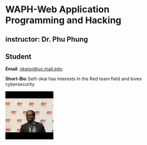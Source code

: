 # WAPH-Web Application Programming and Hacking

## instructor: Dr. Phu Phung

## Student

**Email**: okaiso@uc.mail.edu

**Short-Bio** Seth okai has interests in the Red team field and loves cybersecurity


![Seths's Headshot](Images/headshot.jpg)
